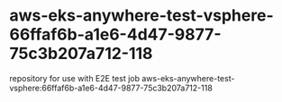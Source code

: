 # aws-eks-anywhere-test-vsphere-66ffaf6b-a1e6-4d47-9877-75c3b207a712-118
repository for use with E2E test job aws-eks-anywhere-test-vsphere:66ffaf6b-a1e6-4d47-9877-75c3b207a712-118
